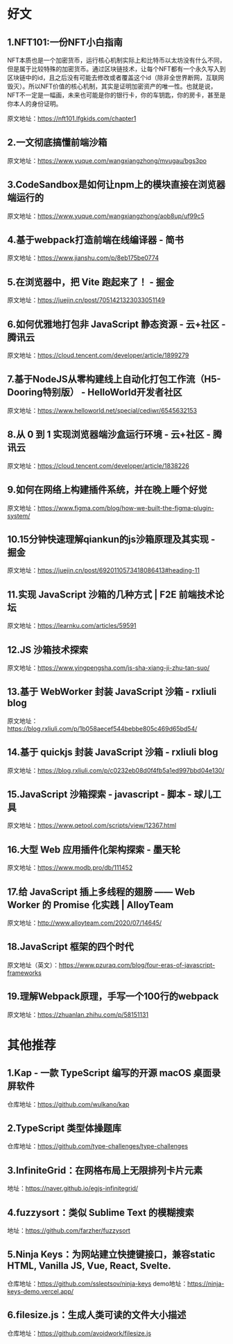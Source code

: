 # 好文
## 1.NFT101:一份NFT小白指南

NFT本质也是一个加密货币，运行核心机制实际上和比特币以太坊没有什么不同，但是属于比较特殊的加密货币。通过区块链技术，让每个NFT都有一个永久写入到区块链中的id，且之后没有可能去修改或者覆盖这个id（除非全世界断网，互联网毁灭）。所以NFT价值的核心机制，其实是证明加密资产的唯一性。也就是说，NFT不一定是一幅画，未来也可能是你的银行卡，你的车钥匙，你的房卡，甚至是你本人的身份证明。

原文地址：https://nft101.lfgkids.com/chapter1

## 2.一文彻底搞懂前端沙箱
原文地址：https://www.yuque.com/wangxiangzhong/mvugau/bgs3po

## 3.CodeSandbox是如何让npm上的模块直接在浏览器端运行的
原文地址：https://www.yuque.com/wangxiangzhong/aob8up/uf99c5

## 4.基于webpack打造前端在线编译器 - 简书
原文地址：https://www.jianshu.com/p/8eb175be0774

## 5.在浏览器中，把 Vite 跑起来了！ - 掘金
原文地址：https://juejin.cn/post/7051421323033051149

## 6.如何优雅地打包非 JavaScript 静态资源 - 云+社区 - 腾讯云
原文地址：https://cloud.tencent.com/developer/article/1899279

## 7.基于NodeJS从零构建线上自动化打包工作流（H5-Dooring特别版） - HelloWorld开发者社区
原文地址：https://www.helloworld.net/special/cediwr/6545632153

## 8.从 0 到 1 实现浏览器端沙盒运行环境 - 云+社区 - 腾讯云
原文地址：https://cloud.tencent.com/developer/article/1838226

## 9.如何在网络上构建插件系统，并在晚上睡个好觉
原文地址：https://www.figma.com/blog/how-we-built-the-figma-plugin-system/

## 10.15分钟快速理解qiankun的js沙箱原理及其实现 - 掘金
原文地址：https://juejin.cn/post/6920110573418086413#heading-11

## 11.实现 JavaScript 沙箱的几种方式 | F2E 前端技术论坛
原文地址：https://learnku.com/articles/59591

## 12.JS 沙箱技术探索
原文地址：https://www.yingpengsha.com/js-sha-xiang-ji-zhu-tan-suo/

## 13.基于 WebWorker 封装 JavaScript 沙箱 - rxliuli blog
原文地址：https://blog.rxliuli.com/p/1b058aecef544bebbe805c469d65bd54/

## 14.基于 quickjs 封装 JavaScript 沙箱 - rxliuli blog
原文地址：https://blog.rxliuli.com/p/c0232eb08d0f4fb5a1ed997bbd04e130/

## 15.JavaScript 沙箱探索 - javascript - 脚本 - 球儿工具
原文地址：https://www.qetool.com/scripts/view/12367.html

## 16.大型 Web 应用插件化架构探索 - 墨天轮
原文地址：https://www.modb.pro/db/111452

## 17.给 JavaScript 插上多线程的翅膀 —— Web Worker 的 Promise 化实践 | AlloyTeam
原文地址：http://www.alloyteam.com/2020/07/14645/

## 18.JavaScript 框架的四个时代
原文地址（英文）：https://www.pzuraq.com/blog/four-eras-of-javascript-frameworks

## 19.理解Webpack原理，手写一个100行的webpack
原文地址：https://zhuanlan.zhihu.com/p/58151131

# 其他推荐
## 1.Kap - 一款 TypeScript 编写的开源 macOS 桌面录屏软件
仓库地址：https://github.com/wulkano/kap

## 2.TypeScript 类型体操题库
仓库地址：https://github.com/type-challenges/type-challenges

## 3.InfiniteGrid：在网格布局上无限排列卡片元素
地址：https://naver.github.io/egjs-infinitegrid/

## 4.fuzzysort：类似 Sublime Text 的模糊搜索
地址：https://github.com/farzher/fuzzysort

## 5.Ninja Keys：为网站建立快捷键接口，兼容static HTML, Vanilla JS, Vue, React, Svelte.
仓库地址：https://github.com/ssleptsov/ninja-keys
demo地址：https://ninja-keys-demo.vercel.app/

## 6.filesize.js：生成人类可读的文件大小描述
仓库地址：https://github.com/avoidwork/filesize.js 